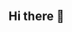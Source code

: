 ## Hi there 👋

<!--
**Ping-Phantom39/Ping-Phantom39** is a ✨ _special_ ✨ repository because its `README.md` (this file) appears on your GitHub profile.

## Hi there 👋

![Visitor Badge](https://komarev.com/ghpvc/?username=Ping-Phantom39&style=flat-square)

![Top Langs](https://github-readme-stats.vercel.app/api/top-langs/?username=Ping-Phantom39&layout=compact)






